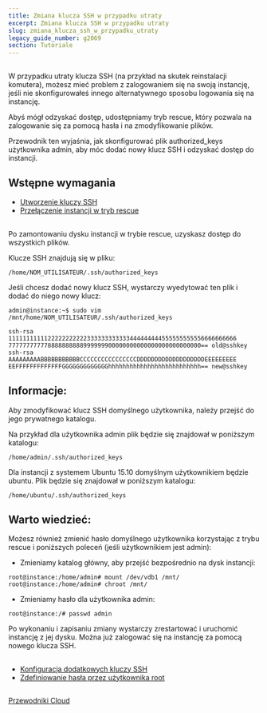 ```yaml
---
title: Zmiana klucza SSH w przypadku utraty
excerpt: Zmiana klucza SSH w przypadku utraty
slug: zmiana_klucza_ssh_w_przypadku_utraty
legacy_guide_number: g2069
section: Tutoriale
---
```



## 
W przypadku utraty klucza SSH (na przykład na skutek reinstalacji komutera), możesz mieć problem z zalogowaniem się na swoją instancję, jeśli nie skonfigurowałeś innego alternatywnego sposobu logowania się na instancję. 

Abyś mógł odzyskać dostęp, udostępniamy tryb rescue, który pozwala na zalogowanie się za pomocą hasła i na zmodyfikowanie plików. 

Przewodnik ten wyjaśnia, jak skonfigurować plik authorized_keys użytkownika admin, aby móc dodać nowy klucz SSH i odzyskać dostęp do instancji.


## Wstępne wymagania

- [Utworzenie kluczy SSH]({legacy}1769)
- [Przełączenie instancji w tryb rescue]({legacy}2029)




## 
Po zamontowaniu dysku instancji w trybie rescue, uzyskasz dostęp do wszystkich plików. 

Klucze SSH znajdują się w pliku:


```
/home/NOM_UTILISATEUR/.ssh/authorized_keys
```


Jeśli chcesz dodać nowy klucz SSH, wystarczy wyedytować ten plik i dodać do niego nowy klucz:


```
admin@instance:~$ sudo vim /mnt/home/NOM_UTILISATEUR/.ssh/authorized_keys

ssh-rsa 1111111111122222222222333333333333444444444555555555556666666666
777777777778888888888999999900000000000000000000000000== old@sshkey
ssh-rsa AAAAAAAAABBBBBBBBBBBCCCCCCCCCCCCCCCCDDDDDDDDDDDDDDDDDDDEEEEEEEEE
EEFFFFFFFFFFFFFGGGGGGGGGGGGGhhhhhhhhhhhhhhhhhhhhhhhhhh== new@sshkey
```



## Informacje:
Aby zmodyfikować klucz SSH domyślnego użytkownika, należy przejść do jego prywatnego katalogu. 

Na przykład dla użytkownika admin plik będzie się znajdował w poniższym katalogu:


```
/home/admin/.ssh/authorized_keys
```


Dla instancji z systemem Ubuntu 15.10 domyślnym użytkownikiem będzie ubuntu. Plik będzie się znajdował w poniższym katalogu:


```
/home/ubuntu/.ssh/authorized_keys
```



## Warto wiedzieć:
Możesz również zmienić hasło domyślnego użytkownika korzystając z trybu rescue i poniższych poleceń (jeśli użytkownikiem jest admin):


- Zmieniamy katalog główny, aby przejść bezpośrednio na dysk instancji:


```
root@instance:/home/admin# mount /dev/vdb1 /mnt/
root@instance:/home/admin# chroot /mnt/
```


- Zmieniamy hasło dla użytkownika admin:


```
root@instance:/# passwd admin
```



Po wykonaniu i zapisaniu zmiany wystarczy zrestartować i uruchomić instancję z jej dysku. Można już zalogować się na instancję za pomocą nowego klucza SSH.


## 

- [Konfiguracja dodatkowych kluczy SSH]({legacy}1924)
- [Zdefiniowanie hasła przez użytkownika root]({legacy}1786)




## 
[Przewodniki Cloud]({legacy}1785)

